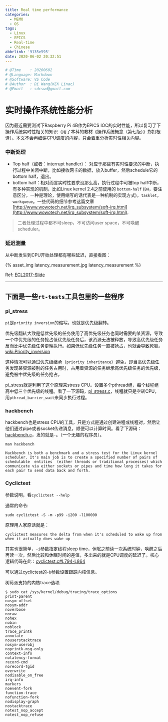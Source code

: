```yaml
---
title: Real time performance
categories:
  - MEMO
  - OS
tags:
  - Linux
  - EPICS
  - Real-time
  - Chinese
abbrlink: '9135e595'
date: 2020-06-02 20:32:51
---
```


```python
# @Time    : 20200602
# @Language: Markdown
# @Software: VS Code
# @Author  : Di Wang(KEK Linac)
# @Email   : sdcswd@gmail.com
```

# 实时操作系统性能分析

因为最近需要测试下Raspberry Pi 4B作为EPICS IOC的实时性能，所以复习了下操作系统实时性相关的知识（用了本科的教材《操作系统概念（第七版）》郑扣根译）。本文不会再细讲CPU调度的内容，只会着重分析实时性相关内容。

<!-- more -->


### 中断处理

- Top half（或者：interrupt handler）： 对应于那些有实时性要求的中断，执行过程中关闭中断，比如接收网卡的数据，放入buffer，然后schedule它的bottom half，退出。
- bottom half：相对而言实时性要求没那么高，执行过程中可被top half中断，有多种实现的机制，比如Linux kernel 2.4之前使用的 `bottom-half` (`BH`，要注意区分，一种是理论，使用缩写的话代表是一种机制的实现方式)，`tasklet`，`workqueue`。一些代码的细节参考这篇文章[http://www.wowotech.net/irq_subsystem/soft-irq.html](http://www.wowotech.net/irq_subsystem/soft-irq.html).

> 二者处理过程中都不可sleep，不可访问user space，不可唤醒scheduler。

### 延迟测量

从中断发生到CPU开始处理都有哪些延迟，直接看图：

{% asset_img latency_measurement.jpg latency_measurement %}

Ref: [ECL2017-Slide](https://elinux.org/images/a/a9/ELC2017-_Effectively_Measure_and_Reduce_Kernel_Latencies_for_Real-time_Constraints_%281%29.pdf)

-----------------------

## 下面是一些`rt-tests`工具包里的一些程序

### pi_stress

`pi`是`priority inversion`的缩写。也就是优先级翻转。

优先级翻转大致是低优先级的任务使用了高优先级任务也同时需要的某资源，导致一个中优先级的任务抢占低优先级任务后，该资源无法被释放，导致高优先级任务反而比中优先级任务更晚执行。如果低优先级任务一直被抢占，也就会导致死锁。[wiki:Priority_inversion](https://en.wikipedia.org/wiki/Priority_inversion)

这种情况可以通过优先级继承（`priority inheritance`）避免，即当高优先级任务发现某资源被别的任务占用时，占用着资源的任务继承高优先级任务的优先级，避免被中优先级的任务抢占。

pi_stress就是利用了这个原理来stress CPU。设置多个pthread组，每个线程组高中低三个优先级的线程。看了一下源码，[pi_stress.c](https://github.com/LITMUS-RT/cyclictest/blob/master/src/pi_tests/pi_stress.c#L617-L729)，线程就只是空转CPU，用`pthread_barrier_wait`来同步执行过程。

### hackbench

hackbench也是stress CPU的工具，只是方式是通过创建进程或线程对，然后让他们通过pipe或者socket传递消息，顺便可以计算时间。看了下源码：[hackbench.c](https://github.com/LITMUS-RT/cyclictest/blob/master/src/hackbench/hackbench.c#L140)，发的就是`-`。（一个无趣的程序员）。

`man hackbench`
```
Hackbench is both a benchmark and a stress test for the Linux kernel scheduler. It's main job is to create a specified number of pairs of schedulable  entities  (either threads or traditional processes) which communicate via either sockets or pipes and time how long it takes for each pair to send data back and forth.
```

### Cyclictest

参数说明，看`cyclictest --help`

通常的命令:

`sudo cyclictest -S -m -p99 -i200 -l100000`

原理用人家原话就是：

`cyclictest measures the delta from when it's scheduled to wake up from when it actually does wake up`

其实也很简单，`-i`参数指定线程sleep time，休眠之前读一次系统时钟，唤醒之后再读一次，然后比较和休眠时间的差值，多出来的就是CPU调度的延迟了。核心逻辑代码在此：[cyclictest.c#L794-L864](https://github.com/LITMUS-RT/cyclictest/blob/master/src/cyclictest/cyclictest.c#L794-L864)

可以通过cyclictest的`-b`参数设置跟踪内核信息。

树莓派支持的内核trace选项

```shell
$ sudo cat /sys/kernel/debug/tracing/trace_options
print-parent
nosym-offset
nosym-addr
noverbose
noraw
nohex
nobin
noblock
trace_printk
annotate
nouserstacktrace
nosym-userobj
noprintk-msg-only
context-info
nolatency-format
record-cmd
norecord-tgid
overwrite
nodisable_on_free
irq-info
markers
noevent-fork
function-trace
nofunction-fork
nodisplay-graph
nostacktrace
notest_nop_accept
notest_nop_refuse
```



